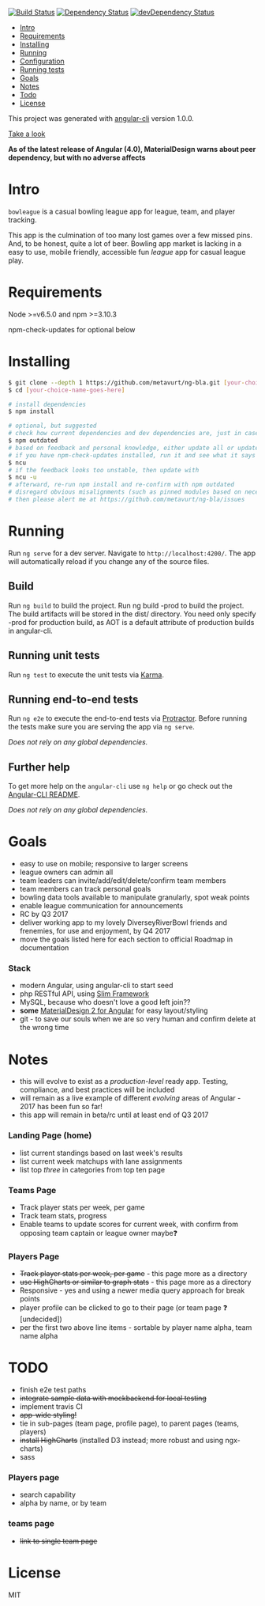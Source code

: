 [![Build Status](https://api.travis-ci.org/metavurt/ng-bla.svg?branch=master)](https://travis-ci.org/metavurt/ng-bla)
[![Dependency Status](https://david-dm.org/metavurt/ng-bla.svg)](https://david-dm.org/metavurt/ng-bla)
[![devDependency Status](https://david-dm.org/metavurt/ng-bla/dev-status.svg)](https://david-dm.org/metavurt/ng-bla?type=dev&view=list)

- [Intro](#intro)
- [Requirements](#requirements)
- [Installing](#installing)
- [Running](#running)
- [Configuration](#configuration)
- [Running tests](#running-tests)
- [Goals](#goals)
- [Notes](#notes)
- [Todo](#todo)
- [License](#license)

This project was generated with [angular-cli](https://github.com/angular/angular-cli) version 1.0.0.


[Take a look](http://www.weo3.com/bowleague)

**As of the latest release of Angular (4.0), MaterialDesign warns about peer dependency, but with no adverse affects**

# Intro

`bowleague` is a casual bowling league app for league, team, and player tracking.

This app is the culmination of too many lost games over a few missed pins. And, to be honest, quite a lot of beer. Bowling app market is lacking in a easy to use, mobile friendly, accessible fun *league* app for casual league play.


# Requirements

Node >=v6.5.0 and npm >=3.10.3

npm-check-updates for optional below

# Installing

```bash
$ git clone --depth 1 https://github.com/metavurt/ng-bla.git [your-choice-name-goes-here]
$ cd [your-choice-name-goes-here]

# install dependencies
$ npm install

# optional, but suggested
# check how current dependencies and dev dependencies are, just in case
$ npm outdated
# based on feedback and personal knowledge, either update all or update singular modules
# if you have npm-check-updates installed, run it and see what it says as well
$ ncu
# if the feedback looks too unstable, then update with 
$ ncu -u
# afterward, re-run npm install and re-confirm with npm outdated
# disregard obvious misalignments (such as pinned modules based on necessary previous testing) unless large errors are discovered
# then please alert me at https://github.com/metavurt/ng-bla/issues
```

# Running
Run `ng serve` for a dev server. Navigate to `http://localhost:4200/`. The app will automatically reload if you change any of the source files.


## Build

Run `ng build` to build the project. Run ng build -prod to build the project. The build artifacts will be stored in the dist/ directory. You need only specify -prod for production build, as AOT is a default attribute of production builds in angular-cli.

## Running unit tests

Run `ng test` to execute the unit tests via [Karma](https://karma-runner.github.io).

## Running end-to-end tests

Run `ng e2e` to execute the end-to-end tests via [Protractor](http://www.protractortest.org/).
Before running the tests make sure you are serving the app via `ng serve`.


_Does not rely on any global dependencies._



## Further help

To get more help on the `angular-cli` use `ng help` or go check out the [Angular-CLI README](https://github.com/angular/angular-cli/blob/master/README.md).


_Does not rely on any global dependencies._


# Goals
- easy to use on mobile; responsive to larger screens
- league owners can admin all
- team leaders can invite/add/edit/delete/confirm team members
- team members can track personal goals
- bowling data tools available to manipulate granularly, spot weak points
- enable league communication for announcements
- RC by Q3 2017
- deliver working app to my lovely DiverseyRiverBowl friends and frenemies, for use and enjoyment, by Q4 2017
- move the goals listed here for each section to official Roadmap in documentation

### Stack
- modern Angular, using angular-cli to start seed
- php RESTful API, using [Slim Framework](https://www.slimframework.com/)
- MySQL, because who doesn't love a good left join??
- **some** [MaterialDesign 2 for Angular](https://github.com/angular/material2) for easy layout/styling
- git - to save our souls when we are so very human and confirm delete at the wrong time


# Notes
- this will evolve to exist as a *production-level* ready app. Testing, compliance, and best practices will be included
- will remain as a live example of different *evolving* areas of Angular - 2017 has been fun so far!
- this app will remain in beta/rc until at least end of Q3 2017


### Landing Page (home)
- list current standings based on last week's results
- list current week matchups with lane assignments
- list top *three* in categories from top ten page

### Teams Page
- Track player stats per week, per game
- Track team stats, progress
- Enable teams to update scores for current week, with confirm from opposing team captain or league owner  maybe:question:

### Players Page

- ~~Track player stats per week, per game~~ - this page more as a directory
- ~~use HighCharts or similar to graph stats~~ - this page more as a directory
- Responsive - yes and using a newer media query approach for break points
- player profile can be clicked to go to their page (or team page :question: [undecided])
- per the first two above line items - sortable by player name alpha, team name alpha


# TODO
- finish e2e test paths
- ~~integrate sample data with mockbackend for local testing~~
- implement travis CI
- ~~app-wide styling!~~
- tie in sub-pages (team page, profile page), to parent pages (teams, players)
- ~~install HighCharts~~ (installed D3 instead; more robust and using ngx-charts)
- sass

### Players page
- search capability
- alpha by name, or by team

### teams page
- ~~link to single team page~~



# License

MIT